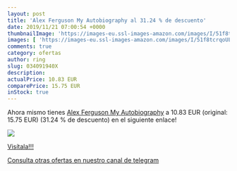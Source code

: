```yaml
---
layout: post
title: 'Alex Ferguson My Autobiography al 31.24 % de descuento'
date: 2019/11/21 07:00:54 +0000
thumbnailImage: 'https://images-eu.ssl-images-amazon.com/images/I/51f8tcrqoUL._SL200_.jpg'
images: [ 'https://images-eu.ssl-images-amazon.com/images/I/51f8tcrqoUL._SL200_.jpg' ]
comments: true
category: ofertas
author: ring
slug: 034091940X
description:
actualPrice: 10.83 EUR
comparePrice: 15.75 EUR
inStock: true
---
```


Ahora mismo tienes [Alex Ferguson My Autobiography](https://www.amazon.com/dp/034091940X/?tag=redken08-20) a 10.83 EUR (original: 15.75 EUR) (31.24 %  de descuento) en el siguiente enlace!

[![](https://images-eu.ssl-images-amazon.com/images/I/51f8tcrqoUL._SL200_.jpg)](https://www.amazon.com/dp/034091940X/?tag=redken08-20)

[Visítala!!!](https://www.amazon.com/dp/034091940X/?tag=redken08-20)

[Consulta otras ofertas en nuestro canal de telegram](https://t.me/s/ofertas25)
